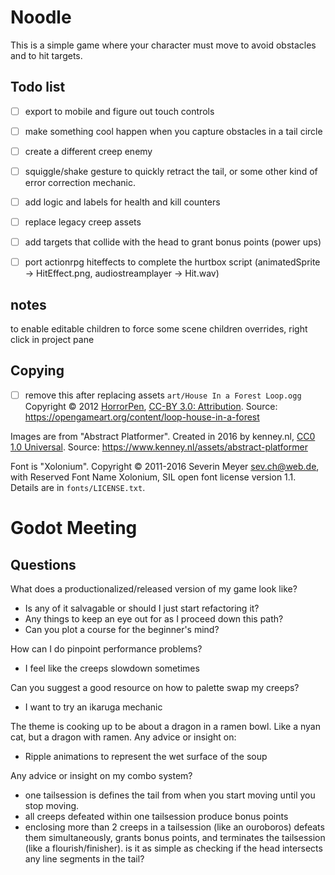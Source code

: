 # Noodle
This is a simple game where your character must move
to avoid obstacles and to hit targets.

## Todo list
- [ ] export to mobile and figure out touch controls
- [ ] make something cool happen when you capture obstacles in a tail circle
- [ ] create a different creep enemy
- [ ] squiggle/shake gesture to quickly retract the tail, or some other kind of error correction mechanic.
- [ ] add logic and labels for health and kill counters
- [ ] replace legacy creep assets
- [ ] add targets that collide with the head to grant bonus points (power ups)
- [ ] port actionrpg hiteffects to complete the hurtbox script (animatedSprite -> HitEffect.png, audiostreamplayer -> Hit.wav)


## notes
to enable editable children to force some scene children overrides, right click in project pane


## Copying
- [ ] remove this after replacing assets
`art/House In a Forest Loop.ogg` Copyright &copy; 2012 [HorrorPen](https://opengameart.org/users/horrorpen), [CC-BY 3.0: Attribution](http://creativecommons.org/licenses/by/3.0/). Source: https://opengameart.org/content/loop-house-in-a-forest

Images are from "Abstract Platformer". Created in 2016 by kenney.nl, [CC0 1.0 Universal](http://creativecommons.org/publicdomain/zero/1.0/). Source: https://www.kenney.nl/assets/abstract-platformer

Font is "Xolonium". Copyright &copy; 2011-2016 Severin Meyer <sev.ch@web.de>, with Reserved Font Name Xolonium, SIL open font license version 1.1. Details are in `fonts/LICENSE.txt`.


# Godot Meeting

## Questions
What does a productionalized/released version of my game look like?
* Is any of it salvagable or should I just start refactoring it?
* Any things to keep an eye out for as I proceed down this path?
* Can you plot a course for the beginner's mind?

How can I do pinpoint performance problems?
* I feel like the creeps slowdown sometimes

Can you suggest a good resource on how to palette swap my creeps?
* I want to try an ikaruga mechanic

The theme is cooking up to be about a dragon in a ramen bowl. Like a nyan cat, but a dragon with ramen.
Any advice or insight on:
* Ripple animations to represent the wet surface of the soup

Any advice or insight on my combo system?
* one tailsession is defines the tail from when you start moving until you stop moving.
* all creeps defeated within one tailsession produce bonus points
* enclosing more than 2 creeps in a tailsession (like an ouroboros) defeats them simultaneously, grants bonus points, and terminates the tailsession (like a flourish/finisher). is it as simple as checking if the head intersects any line segments in the tail?
